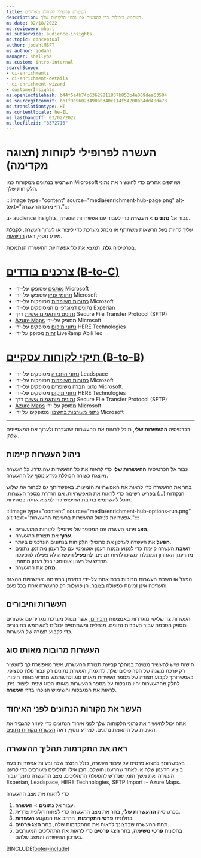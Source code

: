 ```yaml
---
title: העשרת פרופילי לקוחות מאוחדים
description: השתמש ביכולות כדי להעשיר את נתוני הלקוחות שלך.
ms.date: 02/18/2022
ms.reviewer: mhart
ms.subservice: audience-insights
ms.topic: conceptual
author: jodahlMSFT
ms.author: jodahl
manager: shellyha
ms.custom: intro-internal
searchScope:
- ci-enrichments
- ci-enrichment-details
- ci-enrichment-wizard
- customerInsights
ms.openlocfilehash: b44f5a4b74c63629811837b853b4e069dea63504
ms.sourcegitcommit: bb1f9e96023490ab340c114f54200ab4dd48da78
ms.translationtype: HT
ms.contentlocale: he-IL
ms.lasthandoff: 03/02/2022
ms.locfileid: "8372716"
---
```

# <a name="enrichment-for-customer-profiles-preview"></a>העשרה לפרופילי לקוחות (תצוגה מקדימה)

השתמש בנתונים ממקורות כמו Microsoft ושותפים אחרים כדי להעשיר את נתוני הלקוחות שלך.

:::image type="content" source="media/enrichment-hub-page.png" alt-text="דף מרכז ההעשרה.":::

ב- audience insights, עבור אל **נתונים** > **העשרה** כדי לעבוד עם אפשרויות העשרה.  

עליך להיות בעל הרשאות משתתף או מנהל מערכת כדי ליצור או לערוך העשרה. לקבלת מידע נוסף, ראה [הרשאות](permissions.md).

בכרטיסיה **גלה**, תמצא את כל אפשרויות ההעשרה הנתמכות.

# <a name="individual-consumers-b-to-c"></a>[צרכנים בודדים (B-to-C)](#tab/b2c)

- [מותגים](enrichment-microsoft.md) שסופקו על-ידי Microsoft
- [תחומי עניין](enrichment-microsoft.md) שסופקו על-ידי Microsoft
- [כתובות משופרות](enrichment-enhanced-addresses.md) מסופקות על-ידי Microsoft 
- [נתונים דמוגרפיים](enrichment-experian.md) המסופקים על-ידי Experian
- [נתונים מותאמים אישית](enrichment-SFTP-custom-import.md) דרך Secure File Transfer Protocol‏ (SFTP) 
- [Azure Maps](enrichment-azure-maps.md) מסופק על-ידי Microsoft
- [נתוני מיקום](enrichment-here.md) מסופקים על-ידי HERE Technologies 
- [זהות](enrichment-liveramp.md) מסופק על ידי LiveRamp AbiliTec

# <a name="business-accounts-b-to-b"></a>[תיקי לקוחות עסקיים (B-to-B)](#tab/b2b)

- [נתוני החברה](enrichment-leadspace.md) מסופקים על-ידי Leadspace
- [כתובות משופרות](enrichment-enhanced-addresses.md) מסופקות על-ידי Microsoft 
- [נתוני חברה משופרים](enrichment-enhanced-company-data.md) מסופקים על-ידי Microsoft.
- [נתוני מיקום](enrichment-here.md) מסופקים על-ידי HERE Technologies 
- [נתונים מותאמים אישית](enrichment-SFTP-custom-import.md) דרך Secure File Transfer Protocol‏ (SFTP) 
- [Azure Maps](enrichment-azure-maps.md) מסופק על-ידי Microsoft
- [נתוני מעורבות בחשבון](enrichment-office.md) מסופקים על ידי Microsoft

---

בכרטיסיה **ההעשרות שלי**, תוכל לראות את ההעשרות שהגדרת ולערוך את המאפיינים שלהן.

## <a name="manage-existing-enrichments"></a>ניהול העשרות קיימות

עבור אל הכרטיסיה **ההעשרות שלי** כדי לראות את כל ההעשרות שהוגדרו. כל העשרה מיוצגת כשורה הכוללת מידע נוסף על ההעשרה.

בחר את ההעשרה כדי לראות את האפשרויות הזמינות. באפשרותך גם לבחור את שלוש הנקודות (...) בפריט רשימה כדי לראות את האפשרויות. אם הגדרת מספר העשרות, תוכל להשתמש בתיבת החיפוש כדי למצוא אותה במהירות.

:::image type="content" source="media/enrichment-hub-options-run.png" alt-text="אפשרויות לניהול ההעשרות ברשימת ההעשרות.":::

- **הצג** פרטי העשרה עם המספר של פרופילי לקוחות המועשרים.
- **ערוך** את תצורת ההעשרה.
- **הפעל** את העשרה לעדכון את פרופילי הלקוחות בנתונים העדכניים ביותר.
- **השבת** העשרה קיימת כדי למנוע ממנה רענון אוטומטי עם כל רענון מתוזמן. נתונים מהרענון האחרון המוצלח ימשיכו להיות זמינים. **להפעיל** העשרה לא פעילה להפעלה מחדש של רענון אוטומטי בכל רענון מתוזמן.
- **מחק** את ההעשרה.

הפעל או השבת העשרות מרובות בבת אחת על-ידי בחירתן ברשימה. אפשרויות ההצגה והעריכה אינן זמינות כפעולה בצובר. הן פועלות רק להעשרה אחת בכל פעם.

## <a name="enrichments-and-connections"></a>העשרות וחיבורים

העשרות צד שלישי מוגדרות באמצעות [חיבורים](connections.md), אשר מנהל מערכת מגדיר עם אישורים ומספק הסכמה עבור העברות נתונים. מנהלים ומשתתפים יכולים להשתמש בחיבורים כדי לקבוע תצורה של העשרות.  

## <a name="multiple-enrichments-of-the-same-type"></a>העשרות מרובות מאותו סוג

הישות שיש להעשיר מצוינת במהלך קביעת תצורת ההעשרה, אשר מאפשרת לך להעשיר רק ערכת משנה של הפרופילים שלך. לדוגמה, העשרת נתונים רק עבור פלח ספציפי. באפשרותך לקבוע תצורה של מספר העשרות מאותו סוג ולהשתמש מחדש באותו חיבור. לחלק מההעשרות יהיו מגבלות על מספר ההעשרות מאותו הסוג שניתן ליצור. ניתן לראות את המגבלות והשימוש הנוכחי בדף **העשרה**.

## <a name="enrich-data-sources-before-unification"></a>העשר את מקורות הנתונים לפני האיחוד

אתה יכול להעשיר את נתוני הלקוחות שלך לפני איחוד הנתונים כדי לעזור להגביר את האיכות של התאמת נתונים. למידע נוסף, ראה [העשרת מקורות נתונים](data-sources-enrichment.md).

## <a name="see-the-progress-of-the-enrichment-process"></a>ראה את התקדמות תהליך ההעשרה

באפשרותך למצוא פרטים על עיבוד העשרה, כולל המצב שלה ובעיות אפשריות בעת ביצוע הרענון שלה או לאחר שהרענון הושלם. הבן אילו תהליכים מעורבים כדי לרענן העשרה ואת משך הזמן שנדרש להפעלת התהליכים. מצב ההעשרה נתמך עבור Experian,‏ Leadspace‏, HERE Technologies‏, SFTP Import ו- Azure Maps.

כדי לראות את מצב ההעשרה

1. עבור אל **נתונים** > **העשרה**. 
1. בכרטיסיה **ההעשרות שלי**, בחר את מצב ההעשרה כדי לפתוח חלונית צדדית. 
1. בחלונית **פרטי התקדמות**, הרחב את המקטע **העשרות**. 
1. תחת ההעשרה שברצונך לראות את ההתקדמות שלה, בחר **הצג פרטים**. 
1. בחלונית **פרטי משימה**, בחר **הצג פרטים** כדי לראות את התהליכים המעורבים בעדכון ההעשרה והמצב שלהם. 

[!INCLUDE[footer-include](../includes/footer-banner.md)]

